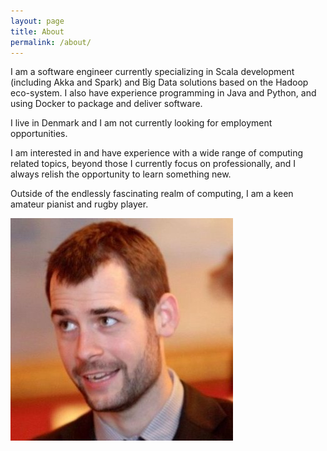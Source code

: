 ```yaml
---
layout: page
title: About
permalink: /about/
---
```

I am a software engineer currently specializing in Scala development
(including Akka and Spark) and Big Data solutions based on the Hadoop eco-system.
I also have experience programming in Java and Python, and using Docker
to package and deliver software.

I live in Denmark and I am not currently looking for employment opportunities.

I am interested in and have experience with a wide range of computing
related topics, beyond those I currently focus on professionally, and  I
always relish the opportunity to learn something new.

Outside of the endlessly fascinating realm of computing, I am a keen amateur
pianist and rugby player.


![Picture of me](/img/me.jpg)
